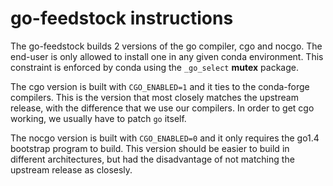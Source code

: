 # go-feedstock instructions

The go-feedstock builds 2 versions of the go compiler, cgo and nocgo.
The end-user is only allowed to install one in any given conda environment.
This constraint is enforced by conda using the `_go_select` **mutex** package.

The cgo version is built with `CGO_ENABLED=1` and it ties to the conda-forge compilers. 
This is the version that most closely matches the upstream release, with the difference that we use our compilers.
In order to get cgo working, we usually have to patch `go` itself.

The nocgo version is built with `CGO_ENABLED=0` and it only requires the go1.4 bootstrap program to build. 
This version should be easier to build in different architectures, but had the disadvantage of not matching the upstream release as closesly.
